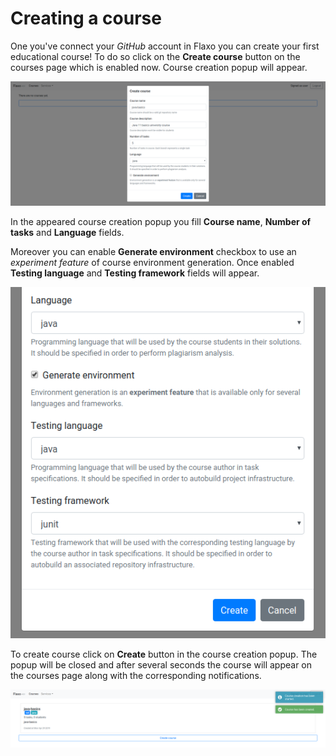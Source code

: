 # Creating a course

One you've connect your *GitHub* account in Flaxo you can create your first educational course! 
To do so click on the **Create course** button on the courses page which is enabled now.
Course creation popup will appear.

![course-creation-popup](../images/course-creation-popup.png)

In the appeared course creation popup you fill **Course name**, **Number of tasks** and **Language** fields.

Moreover you can enable **Generate environment** checkbox to use an *experiment feature* of course environment 
generation. 
Once enabled **Testing language** and **Testing framework** fields will appear.

![course-creation-popup-environment](../images/course-creation-popup-environment.png)

To create course click on **Create** button in the course creation popup. 
The popup will be closed and after several seconds the course will appear on the courses page along with the 
corresponding notifications.

![created-course-notification](../images/created-course-notification.png)
